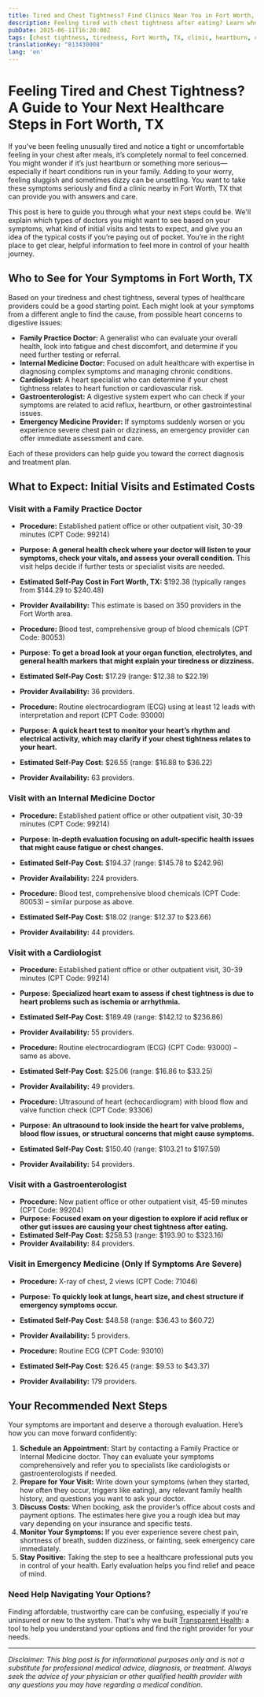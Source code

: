 ```yaml
---
title: Tired and Chest Tightness? Find Clinics Near You in Fort Worth, TX  
description: Feeling tired with chest tightness after eating? Learn who to see and costs to expect for care near Fort Worth, TX.  
pubDate: 2025-06-11T16:20:00Z
tags: [chest tightness, tiredness, Fort Worth, TX, clinic, heartburn, cardiology, gastroenterology, healthcare costs]
translationKey: "813430008"
lang: 'en'
---
```


# Feeling Tired and Chest Tightness? A Guide to Your Next Healthcare Steps in Fort Worth, TX

If you’ve been feeling unusually tired and notice a tight or uncomfortable feeling in your chest after meals, it’s completely normal to feel concerned. You might wonder if it’s just heartburn or something more serious—especially if heart conditions run in your family. Adding to your worry, feeling sluggish and sometimes dizzy can be unsettling. You want to take these symptoms seriously and find a clinic nearby in Fort Worth, TX that can provide you with answers and care.

This post is here to guide you through what your next steps could be. We'll explain which types of doctors you might want to see based on your symptoms, what kind of initial visits and tests to expect, and give you an idea of the typical costs if you’re paying out of pocket. You’re in the right place to get clear, helpful information to feel more in control of your health journey.

## Who to See for Your Symptoms in Fort Worth, TX

Based on your tiredness and chest tightness, several types of healthcare providers could be a good starting point. Each might look at your symptoms from a different angle to find the cause, from possible heart concerns to digestive issues:

- **Family Practice Doctor:** A generalist who can evaluate your overall health, look into fatigue and chest discomfort, and determine if you need further testing or referral.
- **Internal Medicine Doctor:** Focused on adult healthcare with expertise in diagnosing complex symptoms and managing chronic conditions.
- **Cardiologist:** A heart specialist who can determine if your chest tightness relates to heart function or cardiovascular risk.
- **Gastroenterologist:** A digestive system expert who can check if your symptoms are related to acid reflux, heartburn, or other gastrointestinal issues.
- **Emergency Medicine Provider:** If symptoms suddenly worsen or you experience severe chest pain or dizziness, an emergency provider can offer immediate assessment and care.

Each of these providers can help guide you toward the correct diagnosis and treatment plan.

## What to Expect: Initial Visits and Estimated Costs

### Visit with a Family Practice Doctor

- **Procedure:** Established patient office or other outpatient visit, 30-39 minutes (CPT Code: 99214)  
- **Purpose:** **A general health check where your doctor will listen to your symptoms, check your vitals, and assess your overall condition.** This visit helps decide if further tests or specialist visits are needed.  
- **Estimated Self-Pay Cost in Fort Worth, TX:** $192.38 (typically ranges from $144.29 to $240.48)  
- **Provider Availability:** This estimate is based on 350 providers in the Fort Worth area.

- **Procedure:** Blood test, comprehensive group of blood chemicals (CPT Code: 80053)  
- **Purpose:** **To get a broad look at your organ function, electrolytes, and general health markers that might explain your tiredness or dizziness.**  
- **Estimated Self-Pay Cost:** $17.29 (range: $12.38 to $22.19)  
- **Provider Availability:** 36 providers.

- **Procedure:** Routine electrocardiogram (ECG) using at least 12 leads with interpretation and report (CPT Code: 93000)  
- **Purpose:** **A quick heart test to monitor your heart’s rhythm and electrical activity, which may clarify if your chest tightness relates to your heart.**  
- **Estimated Self-Pay Cost:** $26.55 (range: $16.88 to $36.22)  
- **Provider Availability:** 63 providers.

### Visit with an Internal Medicine Doctor

- **Procedure:** Established patient office or other outpatient visit, 30-39 minutes (CPT Code: 99214)  
- **Purpose:** **In-depth evaluation focusing on adult-specific health issues that might cause fatigue or chest changes.**  
- **Estimated Self-Pay Cost:** $194.37 (range: $145.78 to $242.96)  
- **Provider Availability:** 224 providers.

- **Procedure:** Blood test, comprehensive blood chemicals (CPT Code: 80053) – similar purpose as above.  
- **Estimated Self-Pay Cost:** $18.02 (range: $12.37 to $23.66)  
- **Provider Availability:** 44 providers.

### Visit with a Cardiologist

- **Procedure:** Established patient office or other outpatient visit, 30-39 minutes (CPT Code: 99214)  
- **Purpose:** **Specialized heart exam to assess if chest tightness is due to heart problems such as ischemia or arrhythmia.**  
- **Estimated Self-Pay Cost:** $189.49 (range: $142.12 to $236.86)  
- **Provider Availability:** 55 providers.

- **Procedure:** Routine electrocardiogram (ECG) (CPT Code: 93000) – same as above.  
- **Estimated Self-Pay Cost:** $25.06 (range: $16.86 to $33.25)  
- **Provider Availability:** 49 providers.

- **Procedure:** Ultrasound of heart (echocardiogram) with blood flow and valve function check (CPT Code: 93306)  
- **Purpose:** **An ultrasound to look inside the heart for valve problems, blood flow issues, or structural concerns that might cause symptoms.**  
- **Estimated Self-Pay Cost:** $150.40 (range: $103.21 to $197.59)  
- **Provider Availability:** 54 providers.

### Visit with a Gastroenterologist

- **Procedure:** New patient office or other outpatient visit, 45-59 minutes (CPT Code: 99204)  
- **Purpose:** **Focused exam on your digestion to explore if acid reflux or other gut issues are causing your chest tightness after eating.**  
- **Estimated Self-Pay Cost:** $258.53 (range: $193.90 to $323.16)  
- **Provider Availability:** 84 providers.

### Visit in Emergency Medicine (Only If Symptoms Are Severe)

- **Procedure:** X-ray of chest, 2 views (CPT Code: 71046)  
- **Purpose:** **To quickly look at lungs, heart size, and chest structure if emergency symptoms occur.**  
- **Estimated Self-Pay Cost:** $48.58 (range: $36.43 to $60.72)  
- **Provider Availability:** 5 providers.

- **Procedure:** Routine ECG (CPT Code: 93010)  
- **Estimated Self-Pay Cost:** $26.45 (range: $9.53 to $43.37)  
- **Provider Availability:** 179 providers.

## Your Recommended Next Steps

Your symptoms are important and deserve a thorough evaluation. Here’s how you can move forward confidently:

1. **Schedule an Appointment:** Start by contacting a Family Practice or Internal Medicine doctor. They can evaluate your symptoms comprehensively and refer you to specialists like cardiologists or gastroenterologists if needed.
2. **Prepare for Your Visit:** Write down your symptoms (when they started, how often they occur, triggers like eating), any relevant family health history, and questions you want to ask your doctor.
3. **Discuss Costs:** When booking, ask the provider’s office about costs and payment options. The estimates here give you a rough idea but may vary depending on your insurance and specific tests.
4. **Monitor Your Symptoms:** If you ever experience severe chest pain, shortness of breath, sudden dizziness, or fainting, seek emergency care immediately.
5. **Stay Positive:** Taking the step to see a healthcare professional puts you in control of your health. Early evaluation helps you find relief and peace of mind.

### Need Help Navigating Your Options?

Finding affordable, trustworthy care can be confusing, especially if you're uninsured or new to the system. That's why we built [Transparent Health](https://transparenthealth.ai): a tool to help you understand your options and find the right provider for your needs.

---

*Disclaimer: This blog post is for informational purposes only and is not a substitute for professional medical advice, diagnosis, or treatment. Always seek the advice of your physician or other qualified health provider with any questions you may have regarding a medical condition.*